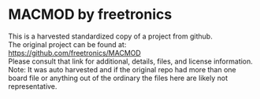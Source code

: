 
# MACMOD by freetronics  
This is a harvested standardized copy of a project from github.  
The original project can be found at:  
https://github.com/freetronics/MACMOD  
Please consult that link for additional, details, files, and license information.  
Note: It was auto harvested and if the original repo had more than one board file or anything out of the ordinary the files here are likely not representative.  
    